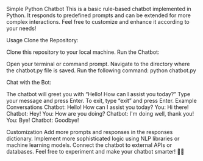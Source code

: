 Simple Python Chatbot
This is a basic rule-based chatbot implemented in Python. It responds to predefined prompts and can be extended for more complex interactions. Feel free to customize and enhance it according to your needs!

Usage
Clone the Repository:

Clone this repository to your local machine.
Run the Chatbot:

Open your terminal or command prompt.
Navigate to the directory where the chatbot.py file is saved.
Run the following command:
python chatbot.py

Chat with the Bot:

The chatbot will greet you with “Hello! How can I assist you today?”
Type your message and press Enter.
To exit, type “exit” and press Enter.
Example Conversations
Chatbot: Hello! How can I assist you today?
You: Hi there!
Chatbot: Hey!
You: How are you doing?
Chatbot: I'm doing well, thank you!
You: Bye!
Chatbot: Goodbye!

Customization
Add more prompts and responses in the responses dictionary.
Implement more sophisticated logic using NLP libraries or machine learning models.
Connect the chatbot to external APIs or databases.
Feel free to experiment and make your chatbot smarter! 🤖💬
